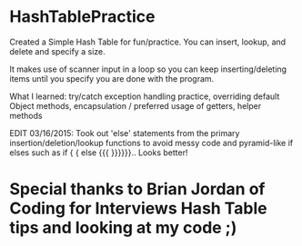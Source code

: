 # HashTablePractice

Created a Simple Hash Table for fun/practice. You can insert, lookup, and delete and specify a size.

It makes use of scanner input in a loop so you can keep inserting/deleting items until you specify you are done with the program.

What I learned: try/catch exception handling practice, overriding default Object methods, encapsulation / preferred usage of getters, helper methods

EDIT 03/16/2015:  Took out 'else' statements from the primary insertion/deletion/lookup functions to avoid messy code and pyramid-like if elses such as if { { else {{{ }}}}}}.. Looks better!

# Special thanks to Brian Jordan of Coding for Interviews Hash Table tips and looking at my code ;)
